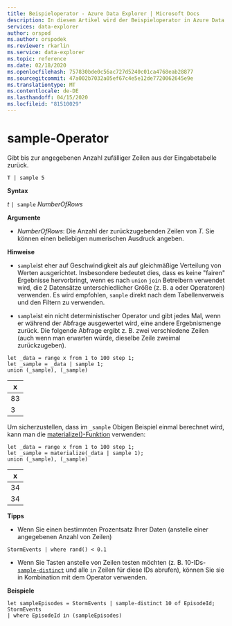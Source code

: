 ```yaml
---
title: Beispieloperator - Azure Data Explorer | Microsoft Docs
description: In diesem Artikel wird der Beispieloperator in Azure Data Explorer beschrieben.
services: data-explorer
author: orspod
ms.author: orspodek
ms.reviewer: rkarlin
ms.service: data-explorer
ms.topic: reference
ms.date: 02/18/2020
ms.openlocfilehash: 757830bde0c56ac727d5240c01ca4768eab28877
ms.sourcegitcommit: 47a002b7032a05ef67c4e5e12de7720062645e9e
ms.translationtype: MT
ms.contentlocale: de-DE
ms.lasthandoff: 04/15/2020
ms.locfileid: "81510029"
---
```

# <a name="sample-operator"></a>sample-Operator

Gibt bis zur angegebenen Anzahl zufälliger Zeilen aus der Eingabetabelle zurück.

```kusto
T | sample 5
```

**Syntax**

_t_ `| sample` _NumberOfRows_

**Argumente**

- _NumberOfRows_: Die Anzahl der zurückzugebenden Zeilen von _T._ Sie können einen beliebigen numerischen Ausdruck angeben.

**Hinweise**

- `sample`ist eher auf Geschwindigkeit als auf gleichmäßige Verteilung von Werten ausgerichtet. Insbesondere bedeutet dies, dass es keine "fairen" Ergebnisse hervorbringt, wenn es nach `union` `join` Betreibern verwendet wird, die 2 Datensätze unterschiedlicher Größe (z. B. a oder Operatoren) verwenden. Es wird empfohlen, `sample` direkt nach dem Tabellenverweis und den Filtern zu verwenden.

- `sample`ist ein nicht deterministischer Operator und gibt jedes Mal, wenn er während der Abfrage ausgewertet wird, eine andere Ergebnismenge zurück. Die folgende Abfrage ergibt z. B. zwei verschiedene Zeilen (auch wenn man erwarten würde, dieselbe Zeile zweimal zurückzugeben).

```kusto
let _data = range x from 1 to 100 step 1;
let _sample = _data | sample 1;
union (_sample), (_sample)
```

| x   |
| --- |
| 83  |
| 3   |

Um sicherzustellen, dass im `_sample` Obigen Beispiel einmal berechnet wird, kann man die [materialize()-Funktion](./materializefunction.md) verwenden:

```kusto
let _data = range x from 1 to 100 step 1;
let _sample = materialize(_data | sample 1);
union (_sample), (_sample)
```

| x   |
| --- |
| 34  |
| 34  |

**Tipps**

- Wenn Sie einen bestimmten Prozentsatz Ihrer Daten (anstelle einer angegebenen Anzahl von Zeilen)

```kusto
StormEvents | where rand() < 0.1
```

- Wenn Sie Tasten anstelle von Zeilen testen möchten (z. B. 10-IDs- [`sample-distinct`](./sampledistinctoperator.md) und alle `in` Zeilen für diese IDs abrufen), können Sie sie in Kombination mit dem Operator verwenden.

**Beispiele**

```kusto
let sampleEpisodes = StormEvents | sample-distinct 10 of EpisodeId;
StormEvents
| where EpisodeId in (sampleEpisodes)
```